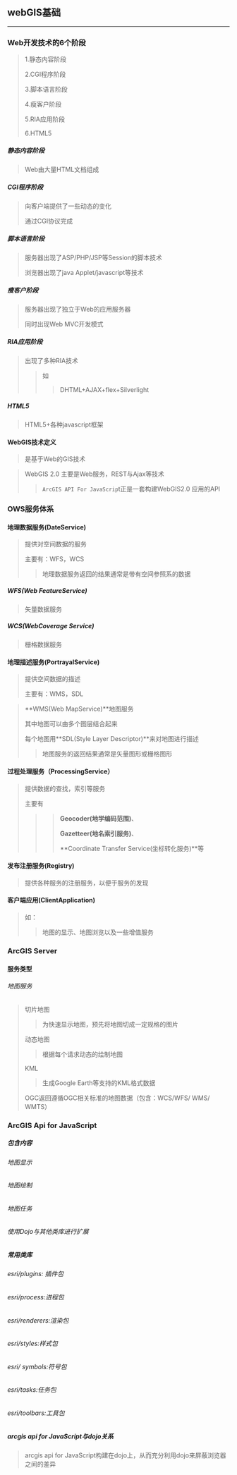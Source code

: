 ## webGIS基础

------

### Web开发技术的6个阶段

> 1.静态内容阶段
>
> 2.CGI程序阶段
>
> 3.脚本语言阶段
>
> 4.瘦客户阶段
>
> 5.RIA应用阶段
>
> 6.HTML5

##### 静态内容阶段

> Web由大量HTML文档组成

##### CGI程序阶段

> 向客户端提供了一些动态的变化
>
> 通过CGI协议完成

##### 脚本语言阶段

> 服务器出现了ASP/PHP/JSP等Session的脚本技术
>
> 浏览器出现了java Applet/javascript等技术

##### 瘦客户阶段

> 服务器出现了独立于Web的应用服务器
>
> 同时出现Web MVC开发模式

##### RIA应用阶段

> 出现了多种RIA技术
>
> > 如
> >
> > > DHTML+AJAX+flex+Silverlight

##### HTML5

> HTML5+各种javascript框架



#### WebGIS技术定义

> 是基于Web的GIS技术

> WebGIS 2.0 主要是Web服务，REST与Ajax等技术
>
> > `ArcGIS API For JavaScrip`t正是一套构建WebGIS2.0 应用的API



### OWS服务体系

#### 地理数据服务(DateService)

> 提供对空间数据的服务
>
> 主要有：WFS，WCS
>
> > 地理数据服务返回的结果通常是带有空间参照系的数据

##### WFS(Web FeatureService)

> 矢量数据服务

##### WCS(WebCoverage Service)

> 栅格数据服务



#### 地理描述服务(PortrayalService)

> 提供空间数据的描述
>
> 主要有：WMS，SDL

> **WMS(Web MapService)**地图服务
>
> 其中地图可以由多个图层结合起来
>
> 每个地图用**SDL(Style Layer Descriptor)**来对地图进行描述
>
> > 地图服务的返回结果通常是矢量图形或栅格图形



#### 过程处理服务（ProcessingService）

> 提供数据的查找，索引等服务
>
> 主要有
>
> > > **Geocoder(地学编码范围)**、
> > >
> > > **Gazetteer(地名索引服务)**、
> > >
> > > **Coordinate Transfer Service(坐标转化服务)**等



#### 发布注册服务(Registry)

> 提供各种服务的注册服务，以便于服务的发现



#### 客户端应用(ClientApplication)

> 如：
>
> > 地图的显示、地图浏览以及一些增值服务



### ArcGIS Server 

#### 服务类型

###### 地图服务

> 切片地图
>
> > 为快速显示地图，预先将地图切成一定规格的图片
>
> 动态地图
>
> > 根据每个请求动态的绘制地图
>
> KML
>
> > 生成Google Earth等支持的KML格式数据
>
> OGC返回遵循OGC相关标准的地图数据（包含：WCS/WFS/ WMS/ WMTS）



### ArcGIS Api for JavaScript

##### 包含内容

###### 地图显示

###### 地图绘制

###### 地图任务

###### 使用Dojo与其他类库进行扩展



##### 常用类库

###### esri/plugins: 插件包

###### esri/process:进程包

###### esri/renderers:渲染包

###### esri/styles:样式包

###### esri/ symbols:符号包

###### esri/tasks:任务包

###### esri/toolbars:工具包



##### arcgis api for JavaScript与dojo关系

> arcgis api for JavaScript构建在dojo上，从而充分利用dojo来屏蔽浏览器之间的差异
